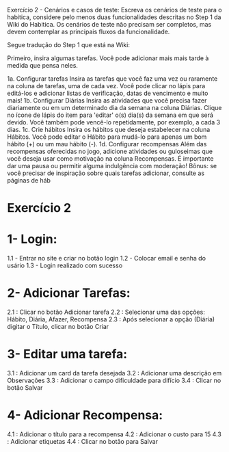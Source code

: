
Exercício 2 - Cenários e casos de teste: Escreva os cenários de teste para o habitica, considere pelo menos duas funcionalidades descritas no Step 1 da Wiki do Habitica. Os cenários de teste não precisam ser completos, mas devem contemplar as principais fluxos da funcionalidade.

Segue tradução do Step 1 que está na Wiki:

Primeiro, insira algumas tarefas. Você pode adicionar mais mais tarde à medida que pensa neles.

1a. Configurar tarefas
Insira as tarefas que você faz uma vez ou raramente na coluna de tarefas, uma de cada vez. Você pode clicar no lápis para editá-los e adicionar listas de verificação, datas de vencimento e muito mais!
1b. Configurar Diárias
Insira as atividades que você precisa fazer diariamente ou em um determinado dia da semana na coluna Diárias. Clique no ícone de lápis do item para 'editar' o(s) dia(s) da semana em que será devido. Você também pode vencê-lo repetidamente, por exemplo, a cada 3 dias.
1c. Crie hábitos
Insira os hábitos que deseja estabelecer na coluna Hábitos. Você pode editar o Hábito para mudá-lo para apenas um bom hábito (+) ou um mau hábito (-).
1d. Configurar recompensas
Além das recompensas oferecidas no jogo, adicione atividades ou guloseimas que você deseja usar como motivação na coluna Recompensas. É importante dar uma pausa ou permitir alguma indulgência com moderação!
Bônus: se você precisar de inspiração sobre quais tarefas adicionar, consulte as páginas de háb


# Exercício 2


# 1- Login:
1.1 - Entrar no site e criar no botão login
1.2 - Colocar email e senha do usário 
1.3 - Login realizado com sucesso

# 2- Adicionar Tarefas:
2.1 : Clicar no botão Adicionar tarefa
2.2 : Selecionar uma das opções: Hábito, Diária, Afazer, Recompensa
2.3 : Após selecionar a opção (Diária) digitar o Título, clicar no botão Criar

# 3- Editar uma tarefa:
3.1 : Adicionar um card da tarefa desejada
3.2 : Adicionar uma descrição em Observações
3.3 : Adicionar o campo dificuldade para difício
3.4 : Clicar no botão Salvar

# 4- Adicionar Recompensa:
4.1 : Adicionar o título para a recompensa
4.2 : Adicionar o custo para 15
4.3 : Adicionar etiquetas 
4.4 : Clicar no botão para Salvar